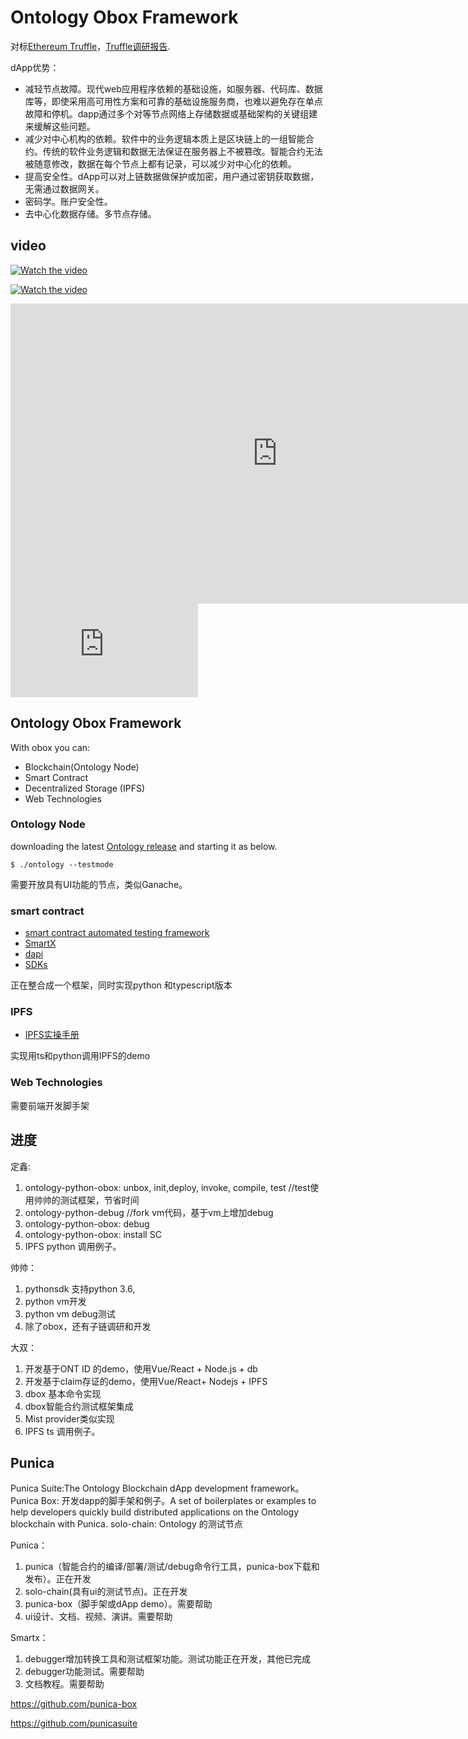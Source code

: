 #  Ontology Obox Framework

对标[Ethereum Truffle](https://truffleframework.com/docs)，[Truffle调研报告](dApp/dapp.md).

dApp优势：
* 减轻节点故障。现代web应用程序依赖的基础设施，如服务器、代码库、数据库等，即使采用高可用性方案和可靠的基础设施服务商，也难以避免存在单点故障和停机。dapp通过多个对等节点网络上存储数据或基础架构的关键组建来缓解这些问题。
* 减少对中心机构的依赖。软件中的业务逻辑本质上是区块链上的一组智能合约。传统的软件业务逻辑和数据无法保证在服务器上不被篡改。智能合约无法被随意修改，数据在每个节点上都有记录，可以减少对中心化的依赖。
* 提高安全性。dApp可以对上链数据做保护或加密，用户通过密钥获取数据，无需通过数据网关。
* 密码学。账户安全性。
* 去中心化数据存储。多节点存储。

## video

[![Watch the video](https://img.youtube.com/vi/T-D1KVIuvjA/maxresdefault.jpg)](https://v.qq.com/txp/iframe/player.html?vid=u0784b610k9)

[![Watch the video](https://img.youtube.com/vi/T-D1KVIuvjA/maxresdefault.jpg)](https://v.qq.com/x/page/u0784b610k9.html)

<iframe width="854" height="480" src="https://v.qq.com/x/page/u0784b610k9.html" frameborder="0" allowfullscreen></iframe>

<iframe frameborder="0" src="https://v.qq.com/txp/iframe/player.html?vid=u0784b610k9" allowFullScreen="true"></iframe>


## Ontology Obox Framework

With obox you can:

* Blockchain(Ontology Node)
* Smart Contract
* Decentralized Storage (IPFS)
* Web Technologies

### Ontology Node

downloading the latest [Ontology release](https://github.com/ontio/ontology/releases) and starting it as below.
```
$ ./ontology --testmode 

```
需要开放具有UI功能的节点，类似Ganache。


### smart contract

* [smart contract automated testing framework](https://github.com/ontio-community/ontology-sctf) 
* [SmartX](http://smartx.ont.io/#/)
* [dapi](https://ontio.github.io/documentation/ontology_dapp_dev_tutorial_en.html)
* [SDKs](https://ontio.github.io/documentation/ontology_overview_sdks_en.html)

正在整合成一个框架，同时实现python 和typescript版本

### IPFS

* [IPFS实操手册](https://github.com/xizho10/IPFS-For-Chinese/blob/master/动手实践/IPFS实操手册.md)

实现用ts和python调用IPFS的demo



### Web Technologies

需要前端开发脚手架


## 进度


定鑫:
1. ontology-python-obox: unbox, init,deploy, invoke, compile, test  //test使用帅帅的测试框架，节省时间
2. ontology-python-debug //fork vm代码，基于vm上增加debug
3. ontology-python-obox: debug
4. ontology-python-obox: install SC
5. IPFS python 调用例子。

帅帅：
1. pythonsdk 支持python 3.6,    
2. python vm开发  
3. python vm debug测试
4. 除了obox，还有子链调研和开发

大双：
1. 开发基于ONT ID 的demo，使用Vue/React + Node.js + db
2. 开发基于claim存证的demo，使用Vue/React+ Nodejs + IPFS
3. dbox 基本命令实现
4. dbox智能合约测试框架集成
5. Mist provider类似实现
6. IPFS ts 调用例子。


## Punica

Punica Suite:The Ontology Blockchain dApp development framework。
Punica Box: 开发dapp的脚手架和例子。A set of boilerplates or examples to help developers quickly build distributed applications on the Ontology blockchain with Punica.
solo-chain: Ontology 的测试节点


Punica：
1. punica（智能合约的编译/部署/测试/debug命令行工具，punica-box下载和发布）。正在开发
2. solo-chain(具有ui的测试节点)。正在开发
3. punica-box（脚手架或dApp demo）。需要帮助
4. ui设计、文档、视频、演讲。需要帮助

Smartx：
1. debugger增加转换工具和测试框架功能。测试功能正在开发，其他已完成
2. debugger功能测试。需要帮助
3. 文档教程。需要帮助

https://github.com/punica-box

https://github.com/punicasuite
